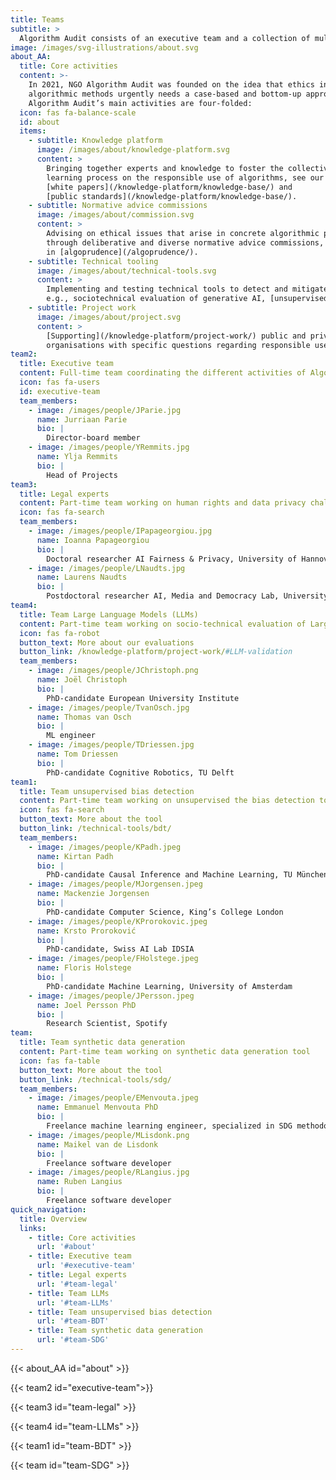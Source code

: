 ```yaml
---
title: Teams
subtitle: >
  Algorithm Audit consists of an executive team and a collection of multidisciplinary experts that contribute to projects on a part-time basis.
image: /images/svg-illustrations/about.svg
about_AA:
  title: Core activities
  content: >-
    In 2021, NGO Algorithm Audit was founded on the idea that ethics in
    algorithmic methods urgently needs a case-based and bottom-up approach.
    Algorithm Audit’s main activities are four-folded:
  icon: fas fa-balance-scale
  id: about
  items:
    - subtitle: Knowledge platform
      image: /images/about/knowledge-platform.svg
      content: >
        Bringing together experts and knowledge to foster the collective
        learning process on the responsible use of algorithms, see our
        [white papers](/knowledge-platform/knowledge-base/) and
        [public standards](/knowledge-platform/knowledge-base/).
    - subtitle: Normative advice commissions
      image: /images/about/commission.svg
      content: >
        Advising on ethical issues that arise in concrete algorithmic practice
        through deliberative and diverse normative advice commissions, resulting
        in [algoprudence](/algoprudence/).
    - subtitle: Technical tooling
      image: /images/about/technical-tools.svg
      content: >
        Implementing and testing technical tools to detect and mitigate bias,
        e.g., sociotechnical evaluation of generative AI, [unsupervised bias detection](/technical-tools/bdt/) and [synthetic data generation](/technical-tools/sdg/).
    - subtitle: Project work
      image: /images/about/project.svg
      content: >
        [Supporting](/knowledge-platform/project-work/) public and private sector
        organisations with specific questions regarding responsible use of AI, from a not-for-profit perspective.
team2:
  title: Executive team
  content: Full-time team coordinating the different activities of Algorithm Audit
  icon: fas fa-users
  id: executive-team
  team_members:
    - image: /images/people/JParie.jpg
      name: Jurriaan Parie
      bio: |
        Director-board member
    - image: /images/people/YRemmits.jpg
      name: Ylja Remmits
      bio: |
        Head of Projects 
team3:
  title: Legal experts
  content: Part-time team working on human rights and data privacy challenges
  icon: fas fa-search
  team_members:
    - image: /images/people/IPapageorgiou.jpg
      name: Ioanna Papageorgiou
      bio: |
        Doctoral researcher AI Fairness & Privacy, University of Hannover
    - image: /images/people/LNaudts.jpg
      name: Laurens Naudts
      bio: |
        Postdoctoral researcher AI, Media and Democracy Lab, University of Amsterdam
team4:
  title: Team Large Language Models (LLMs)
  content: Part-time team working on socio-technical evaluation of Large Language Models
  icon: fas fa-robot
  button_text: More about our evaluations
  button_link: /knowledge-platform/project-work/#LLM-validation
  team_members:
    - image: /images/people/JChristoph.png
      name: Joël Christoph
      bio: |
        PhD-candidate European University Institute
    - image: /images/people/TvanOsch.jpg
      name: Thomas van Osch
      bio: |
        ML engineer
    - image: /images/people/TDriessen.jpg
      name: Tom Driessen
      bio: |
        PhD-candidate Cognitive Robotics, TU Delft
team1:
  title: Team unsupervised bias detection 
  content: Part-time team working on unsupervised the bias detection tool
  icon: fas fa-search
  button_text: More about the tool
  button_link: /technical-tools/bdt/
  team_members:
    - image: /images/people/KPadh.jpeg
      name: Kirtan Padh
      bio: |
        PhD-candidate Causal Inference and Machine Learning, TU München
    - image: /images/people/MJorgensen.jpeg
      name: Mackenzie Jorgensen
      bio: |
        PhD-candidate Computer Science, King’s College London
    - image: /images/people/KProrokovic.jpeg
      name: Krsto Proroković
      bio: |
        PhD-candidate, Swiss AI Lab IDSIA
    - image: /images/people/FHolstege.jpeg
      name: Floris Holstege
      bio: |
        PhD-candidate Machine Learning, University of Amsterdam
    - image: /images/people/JPersson.jpeg
      name: Joel Persson PhD
      bio: |
        Research Scientist, Spotify
team:
  title: Team synthetic data generation
  content: Part-time team working on synthetic data generation tool
  icon: fas fa-table
  button_text: More about the tool
  button_link: /technical-tools/sdg/
  team_members:
    - image: /images/people/EMenvouta.jpeg
      name: Emmanuel Menvouta PhD
      bio: |
        Freelance machine learning engineer, specialized in SDG methodology
    - image: /images/people/MLisdonk.png
      name: Maikel van de Lisdonk
      bio: |
        Freelance software developer
    - image: /images/people/RLangius.jpg
      name: Ruben Langius
      bio: |
        Freelance software developer
quick_navigation:
  title: Overview
  links:
    - title: Core activities
      url: '#about'
    - title: Executive team
      url: '#executive-team'
    - title: Legal experts
      url: '#team-legal'
    - title: Team LLMs
      url: '#team-LLMs'
    - title: Team unsupervised bias detection
      url: '#team-BDT'
    - title: Team synthetic data generation
      url: '#team-SDG'
---
```


{{< about_AA id="about" >}}

{{< team2 id="executive-team">}}

{{< team3 id="team-legal" >}}

{{< team4 id="team-LLMs" >}}

{{< team1 id="team-BDT" >}}

{{< team id="team-SDG" >}}